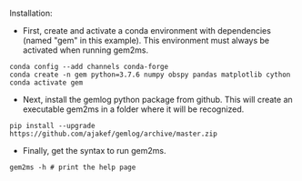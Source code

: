 Installation:

* First, create and activate a conda environment with dependencies (named "gem" in this example). This environment must always be activated when running gem2ms.
```
conda config --add channels conda-forge
conda create -n gem python=3.7.6 numpy obspy pandas matplotlib cython
conda activate gem
```

* Next, install the gemlog python package from github. This will create an executable gem2ms in a folder where it will be recognized.
```
pip install --upgrade https://github.com/ajakef/gemlog/archive/master.zip
```

* Finally, get the syntax to run gem2ms.
```
gem2ms -h # print the help page
```
